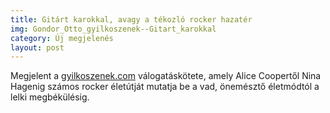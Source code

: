 ```yaml
---
title: Gitárt karokkal, avagy a tékozló rocker hazatér
img: Gondor_Otto_gyilkoszenek--Gitart_karokkal
category: Új megjelenés
layout: post
---
```

Megjelent a <a href='gyilkoszenek.com'>gyilkoszenek.com</a> válogatáskötete, amely Alice Coopertől Nina Hagenig számos rocker életútját mutatja be a vad, önemésztő életmódtól a lelki megbékülésig.

